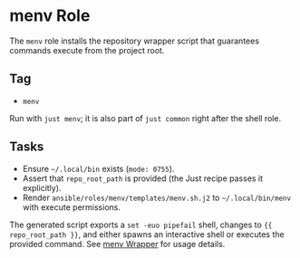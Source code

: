 # menv Role

The `menv` role installs the repository wrapper script that guarantees commands execute from the project root.

## Tag
- `menv`

Run with `just menv`; it is also part of `just common` right after the shell role.

## Tasks
- Ensure `~/.local/bin` exists (`mode: 0755`).
- Assert that `repo_root_path` is provided (the Just recipe passes it explicitly).
- Render `ansible/roles/menv/templates/menv.sh.j2` to `~/.local/bin/menv` with execute permissions.

The generated script exports a `set -euo pipefail` shell, changes to `{{ repo_root_path }}`, and either spawns an interactive shell or executes the provided command. See [menv Wrapper](../menv-wrapper.md) for usage details.
